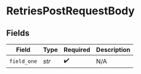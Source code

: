 # RetriesPostRequestBody


## Fields

| Field              | Type               | Required           | Description        |
| ------------------ | ------------------ | ------------------ | ------------------ |
| `field_one`        | *str*              | :heavy_check_mark: | N/A                |